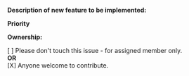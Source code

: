 **Description of new feature to be implemented:**

**Priority**

**Ownership:**

[ ] Please don't touch this issue - for assigned member only. <br /> 
**OR** <br /> 
[X] Anyone welcome to contribute.